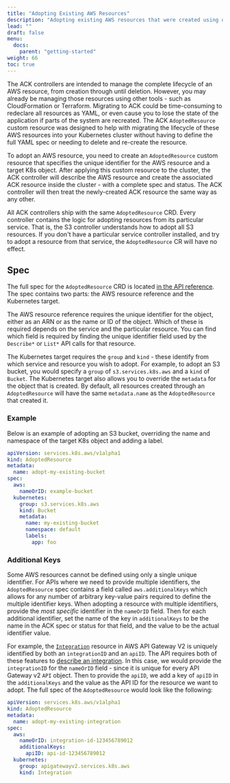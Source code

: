 ```yaml
---
title: "Adopting Existing AWS Resources"
description: "Adopting existing AWS resources that were created using other tools"
lead: ""
draft: false
menu:
  docs:
    parent: "getting-started"
weight: 66
toc: true
---
```


The ACK controllers are intended to manage the complete lifecycle of an AWS
resource, from creation through until deletion. However, you may already be
managing those resources using other tools - such as CloudFormation or
Terraform. Migrating to ACK could be time-consuming to redeclare all resources
as YAML, or even cause you to lose the state of the application if parts of the
system are recreated. The ACK `AdoptedResource` custom resource was designed to
help with migrating the lifecycle of these AWS resources into your Kubernetes
cluster without having to define the full YAML spec or needing to delete and
re-create the resource.

To adopt an AWS resource, you need to create an `AdoptedResource` custom
resource that specifies the unique identifier for the AWS resource and a target
K8s object. After applying this custom resource to the cluster, the ACK
controller will describe the AWS resource and create the associated ACK resource
inside the cluster - with a complete spec and status. The ACK controller will
then treat the newly-created ACK resource the same way as any other.

All ACK controllers ship with the same `AdoptedResource` CRD. Every controller
contains the logic for adopting resources from its particular service. That is,
the S3 controller understands how to adopt all S3 resources. If you don't have a
particular service controller installed, and try to adopt a resource from that
service, the `AdoptedResource` CR will have no effect.

## Spec

The full spec for the `AdoptedResource` CRD is located [in the API
reference][api-ref]. The spec contains two parts: the AWS resource reference and
the Kubernetes target.

The AWS resource reference requires the unique identifier for the object, either
as an ARN or as the name or ID of the object. Which of these is required depends
on the service and the particular resource. You can find which field is required
by finding the unique identifier field used by the `Describe*` or `List*` API
calls for that resource.

The Kubernetes target requires the `group` and `kind` - these identify from
which service and resource you wish to adopt. For example, to adopt an S3
bucket, you would specify a `group` of `s3.services.k8s.aws` and a `kind` of
`Bucket`. The Kubernetes target also allows you to override the `metadata` for
the object that is created. By default, all resources created through an
`AdoptedResource` will have the same `metadata.name` as the `AdoptedResource`
that created it. 

[api-ref]: https://aws-controllers-k8s.github.io/community/reference/common/v1alpha1/adoptedresource/

### Example

Below is an example of adopting an S3 bucket, overriding the name and namespace
of the target K8s object and adding a label.

```yaml
apiVersion: services.k8s.aws/v1alpha1
kind: AdoptedResource
metadata:
  name: adopt-my-existing-bucket
spec:  
  aws:
    nameOrID: example-bucket
  kubernetes:
    group: s3.services.k8s.aws
    kind: Bucket
    metadata:
      name: my-existing-bucket
      namespace: default
      labels:
        app: foo
```

### Additional Keys

Some AWS resources cannot be defined using only a single unique identifier. For
APIs where we need to provide multiple identifiers, the `AdoptedResource` spec
contains a field called `aws.additionalKeys` which allows for any number of
arbitrary key-value pairs required to define the multiple identifier keys. When
adopting a resource with multiple identifiers, provide the *most specific*
identifier in the `nameOrID` field. Then for each additional identifier, set the
name of the key in `additionalKeys` to be the name in the ACK spec or status for
that field, and the value to be the actual identifier value.

For example, the [`Integration`][apigw-integration] resource in AWS API Gateway
V2 is uniquely identified by both an `integrationID` and an `apiID`. The API
requires both of these features to [describe an integration][integ-describe]. In
this case, we would provide the `integrationID` for the `nameOrID` field - since
it is unique for every API Gateway v2 `API` object. Then to provide the `apiID`,
we add a key of `apiID` in the `additionalKeys` and the value as the API ID for
the resource we want to adopt. The full spec of the `AdoptedResource` would look
like the following:

```yaml
apiVersion: services.k8s.aws/v1alpha1
kind: AdoptedResource
metadata:
  name: adopt-my-existing-integration
spec:  
  aws:
    nameOrID: integration-id-123456789012
    additionalKeys:
      apiID: api-id-123456789012
  kubernetes:
    group: apigatewayv2.services.k8s.aws
    kind: Integration
```

[apigw-integration]:
    https://aws-controllers-k8s.github.io/community/reference/apigatewayv2/v1alpha1/integration/#spec
[integ-describe]: https://docs.aws.amazon.com/sdk-for-go/api/service/apigatewayv2/#GetIntegrationInput